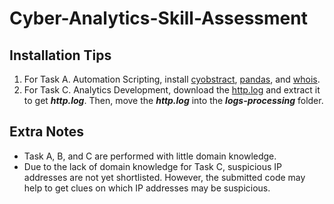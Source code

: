 # Cyber-Analytics-Skill-Assessment

## Installation Tips

1. For Task A. Automation Scripting, install [cyobstract](https://github.com/cmu-sei/cyobstract), [pandas](https://pypi.org/project/pandas/), and [whois](https://pypi.org/project/python-whois/).
2. For Task C. Analytics Development, download the [http.log](https://www.secrepo.com/maccdc2012/http.log.gz) and extract it to get ***http.log***. Then, move the ***http.log*** into the ***logs-processing*** folder.

## Extra Notes

- Task A, B, and C are performed with little domain knowledge.
- Due to the lack of domain knowledge for Task C, suspicious IP addresses are not yet shortlisted. However, the submitted code may help to get clues on which IP addresses may be suspicious. 
